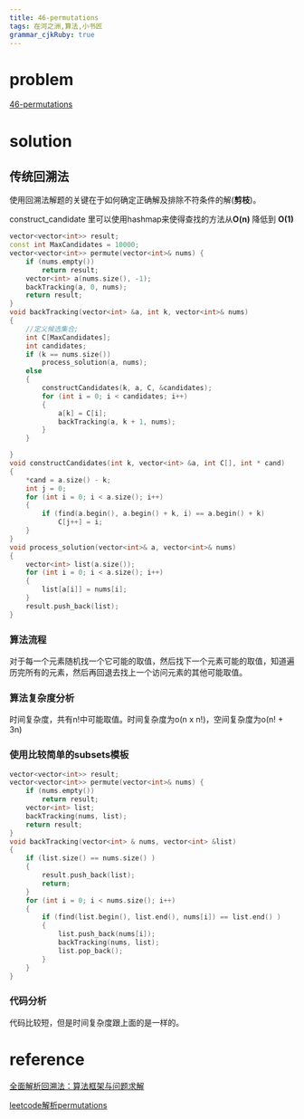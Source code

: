 ```yaml
---
title: 46-permutations
tags: 在河之洲,算法,小书匠
grammar_cjkRuby: true
---
```


# problem
[46-permutations](https://leetcode.com/problems/permutations/#/description)

# solution

## 传统回溯法

使用回溯法解题的关键在于如何确定正确解及排除不符条件的解(**剪枝**)。

construct_candidate 里可以使用hashmap来使得查找的方法从**O(n)** 降低到 **O(1)**
```cpp
vector<vector<int>> result;
const int MaxCandidates = 10000;
vector<vector<int>> permute(vector<int>& nums) {
	if (nums.empty())
		return result;
	vector<int> a(nums.size(), -1);
	backTracking(a, 0, nums);
	return result;
}
void backTracking(vector<int> &a, int k, vector<int>& nums)
{
	//定义候选集合;
	int C[MaxCandidates];
	int candidates;
	if (k == nums.size())
		process_solution(a, nums);
	else
	{
		constructCandidates(k, a, C, &candidates);
		for (int i = 0; i < candidates; i++)
		{
			a[k] = C[i];
			backTracking(a, k + 1, nums);
		}
	}

}
void constructCandidates(int k, vector<int> &a, int C[], int * cand)
{
	*cand = a.size() - k;
	int j = 0;
	for (int i = 0; i < a.size(); i++)
	{
		if (find(a.begin(), a.begin() + k, i) == a.begin() + k)
			C[j++] = i;
	}
}
void process_solution(vector<int>& a, vector<int>& nums)
{
	vector<int> list(a.size());
	for (int i = 0; i < a.size(); i++)
	{
		list[a[i]] = nums[i];
	}
	result.push_back(list);
}
```
### 算法流程

对于每一个元素随机找一个它可能的取值，然后找下一个元素可能的取值，知道遍历完所有的元素，然后再回退去找上一个访问元素的其他可能取值。

### 算法复杂度分析

时间复杂度，共有n!中可能取值。时间复杂度为o(n x n!)，空间复杂度为o(n! + 3n)

### 使用比较简单的subsets模板

```cpp
vector<vector<int>> result;
vector<vector<int>> permute(vector<int>& nums) {
	if (nums.empty())
		return result;
	vector<int> list;
	backTracking(nums, list);
	return result;
}
void backTracking(vector<int> & nums, vector<int> &list)
{
    if (list.size() == nums.size() )
    {
        result.push_back(list);
        return;
    }
    for (int i = 0; i < nums.size(); i++)
    {
        if (find(list.begin(), list.end(), nums[i]) == list.end() )
        {
            list.push_back(nums[i]);
            backTracking(nums, list);
            list.pop_back();
        }
    }
}
```

### 代码分析

代码比较短，但是时间复杂度跟上面的是一样的。

# reference
[全面解析回溯法：算法框架与问题求解](http://www.cnblogs.com/wuyuegb2312/p/3273337.html)

[leetcode解析permutations](https://algorithm.yuanbin.me/zh-hans/exhaustive_search/permutations.html)